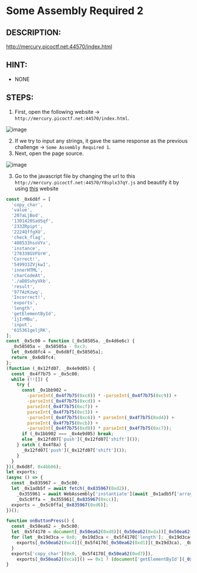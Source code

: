 # Some Assembly Required 2
## DESCRIPTION:
http://mercury.picoctf.net:44570/index.html
## HINT:
- NONE
## STEPS:
1. First, open the following website -> `http://mercury.picoctf.net:44570/index.html`.

![image](https://user-images.githubusercontent.com/70703371/176900866-7605950c-5685-493e-9f5e-b9848fa23ffa.png)

2. If we try to input any strings, it gave the same response as the previous challenge -> `Some Assembly Required 1`.
3. Next, open the page source.

![image](https://user-images.githubusercontent.com/70703371/176901066-9495428e-156d-4739-8ab5-4f1bb61ca527.png)

3. Go to the javascript file by changing the url to this `http://mercury.picoctf.net:44570/Y8splx37qY.js` and beautify it by using [this](https://beautifier.io/) website

```javascript
const _0x6d8f = [
  'copy_char',
  'value',
  '207aLjBod',
  '1301420SaUSqf',
  '233ZRpipt',
  '2224QffgXU',
  'check_flag',
  '408533hsoVYx',
  'instance',
  '278338GVFUrH',
  'Correct!',
  '549933ZVjkwI',
  'innerHTML',
  'charCodeAt',
  './aD8SvhyVkb',
  'result',
  '977AzKzwq',
  'Incorrect!',
  'exports',
  'length',
  'getElementById',
  '1jIrMBu',
  'input',
  '615361geljRK',
];
const _0x5c00 = function (_0x58505a, _0x4d6e6c) {
  _0x58505a = _0x58505a - 0xc3;
  let _0x6d8fc4 = _0x6d8f[_0x58505a];
  return _0x6d8fc4;
};
(function (_0x12fd07, _0x4e9d05) {
  const _0x4f7b75 = _0x5c00;
  while (!![]) {
    try {
      const _0x1bb902 =
        -parseInt(_0x4f7b75(0xc8)) * -parseInt(_0x4f7b75(0xc9)) +
        -parseInt(_0x4f7b75(0xcd)) +
        parseInt(_0x4f7b75(0xcf)) +
        parseInt(_0x4f7b75(0xc3)) +
        -parseInt(_0x4f7b75(0xc6)) * parseInt(_0x4f7b75(0xd4)) +
        parseInt(_0x4f7b75(0xcb)) +
        -parseInt(_0x4f7b75(0xd9)) * parseInt(_0x4f7b75(0xc7));
      if (_0x1bb902 === _0x4e9d05) break;
      else _0x12fd07['push'](_0x12fd07['shift']());
    } catch (_0x4f8a) {
      _0x12fd07['push'](_0x12fd07['shift']());
    }
  }
})(_0x6d8f, 0x4bb06);
let exports;
(async () => {
  const _0x835967 = _0x5c00;
  let _0x1adb5f = await fetch(_0x835967(0xd2)),
    _0x355961 = await WebAssembly['instantiate'](await _0x1adb5f['arrayBuffer']()),
    _0x5c0ffa = _0x355961[_0x835967(0xcc)];
  exports = _0x5c0ffa[_0x835967(0xd6)];
})();

function onButtonPress() {
  const _0x50ea62 = _0x5c00;
  let _0x5f4170 = document[_0x50ea62(0xd8)](_0x50ea62(0xda))[_0x50ea62(0xc5)];
  for (let _0x19d3ca = 0x0; _0x19d3ca < _0x5f4170['length']; _0x19d3ca++) {
    exports[_0x50ea62(0xc4)](_0x5f4170[_0x50ea62(0xd1)](_0x19d3ca), _0x19d3ca);
  }
  exports['copy_char'](0x0, _0x5f4170[_0x50ea62(0xd7)]),
    exports[_0x50ea62(0xca)]() == 0x1 ? (document['getElementById'](_0x50ea62(0xd3))[_0x50ea62(0xd0)] = _0x50ea62(0xce)) : (document[_0x50ea62(0xd8)](_0x50ea62(0xd3))['innerHTML'] = _0x50ea62(0xd5));
}

```
